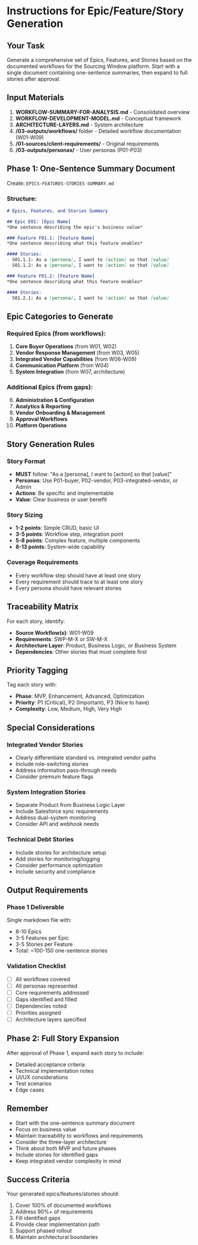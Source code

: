 # Instructions for Epic/Feature/Story Generation

## Your Task
Generate a comprehensive set of Epics, Features, and Stories based on the documented workflows for the Sourcing Window platform. Start with a single document containing one-sentence summaries, then expand to full stories after approval.

## Input Materials
1. **WORKFLOW-SUMMARY-FOR-ANALYSIS.md** - Consolidated overview
2. **WORKFLOW-DEVELOPMENT-MODEL.md** - Conceptual framework
3. **ARCHITECTURE-LAYERS.md** - System architecture
4. **/03-outputs/workflows/** folder - Detailed workflow documentation (W01-W09)
5. **/01-sources/client-requirements/** - Original requirements
6. **/03-outputs/personas/** - User personas (P01-P03)

## Phase 1: One-Sentence Summary Document

Create: `EPICS-FEATURES-STORIES-SUMMARY.md`

### Structure:
```markdown
# Epics, Features, and Stories Summary

## Epic E01: [Epic Name]
*One sentence describing the epic's business value*

### Feature F01.1: [Feature Name]
*One sentence describing what this feature enables*

#### Stories:
- S01.1.1: As a [persona], I want to [action] so that [value]
- S01.1.2: As a [persona], I want to [action] so that [value]

### Feature F01.2: [Feature Name]
*One sentence describing what this feature enables*

#### Stories:
- S01.2.1: As a [persona], I want to [action] so that [value]
```

## Epic Categories to Generate

### Required Epics (from workflows):
1. **Core Buyer Operations** (from W01, W02)
2. **Vendor Response Management** (from W03, W05)
3. **Integrated Vendor Capabilities** (from W06-W09)
4. **Communication Platform** (from W04)
5. **System Integration** (from W07, architecture)

### Additional Epics (from gaps):
6. **Administration & Configuration**
7. **Analytics & Reporting**
8. **Vendor Onboarding & Management**
9. **Approval Workflows**
10. **Platform Operations**

## Story Generation Rules

### Story Format
- **MUST** follow: "As a [persona], I want to [action] so that [value]"
- **Personas**: Use P01-buyer, P02-vendor, P03-integrated-vendor, or Admin
- **Actions**: Be specific and implementable
- **Value**: Clear business or user benefit

### Story Sizing
- **1-2 points**: Simple CRUD, basic UI
- **3-5 points**: Workflow step, integration point
- **5-8 points**: Complex feature, multiple components
- **8-13 points**: System-wide capability

### Coverage Requirements
- Every workflow step should have at least one story
- Every requirement should trace to at least one story
- Every persona should have relevant stories

## Traceability Matrix

For each story, identify:
- **Source Workflow(s)**: W01-W09
- **Requirements**: SWP-M-X or SW-M-X
- **Architecture Layer**: Product, Business Logic, or Business System
- **Dependencies**: Other stories that must complete first

## Priority Tagging

Tag each story with:
- **Phase**: MVP, Enhancement, Advanced, Optimization
- **Priority**: P1 (Critical), P2 (Important), P3 (Nice to have)
- **Complexity**: Low, Medium, High, Very High

## Special Considerations

### Integrated Vendor Stories
- Clearly differentiate standard vs. integrated vendor paths
- Include role-switching stories
- Address information pass-through needs
- Consider premium feature flags

### System Integration Stories
- Separate Product from Business Logic Layer
- Include Salesforce sync requirements
- Address dual-system monitoring
- Consider API and webhook needs

### Technical Debt Stories
- Include stories for architecture setup
- Add stories for monitoring/logging
- Consider performance optimization
- Include security and compliance

## Output Requirements

### Phase 1 Deliverable
Single markdown file with:
- 8-10 Epics
- 3-5 Features per Epic
- 3-5 Stories per Feature
- Total: ~100-150 one-sentence stories

### Validation Checklist
- [ ] All workflows covered
- [ ] All personas represented
- [ ] Core requirements addressed
- [ ] Gaps identified and filled
- [ ] Dependencies noted
- [ ] Priorities assigned
- [ ] Architecture layers specified

## Phase 2: Full Story Expansion

After approval of Phase 1, expand each story to include:
- Detailed acceptance criteria
- Technical implementation notes
- UI/UX considerations
- Test scenarios
- Edge cases

## Remember
- Start with the one-sentence summary document
- Focus on business value
- Maintain traceability to workflows and requirements
- Consider the three-layer architecture
- Think about both MVP and future phases
- Include stories for identified gaps
- Keep integrated vendor complexity in mind

## Success Criteria
Your generated epics/features/stories should:
1. Cover 100% of documented workflows
2. Address 90%+ of requirements
3. Fill identified gaps
4. Provide clear implementation path
5. Support phased rollout
6. Maintain architectural boundaries